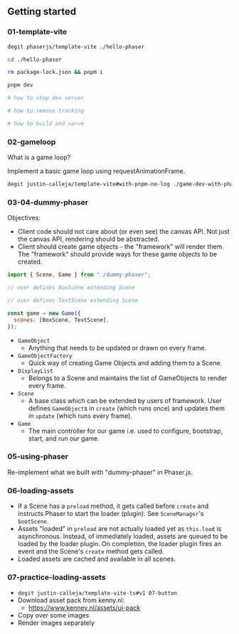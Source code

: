 ## Getting started

### 01-template-vite

```sh
degit phaserjs/template-vite ./hello-phaser

cd ./hello-phaser

rm package-lock.json && pnpm i

pnpm dev

# how to stop dev server

# how to remove tracking

# how to build and serve
```

### 02-gameloop

What is a game loop?

Implement a basic game loop using requestAnimationFrame.

```sh
degit justin-calleja/template-vite#with-pnpm-no-log ./game-dev-with-phaser/01-gameloop
```

### 03-04-dummy-phaser

Objectives:

- Client code should not care about (or even see) the canvas API. Not just the canvas API, rendering should be abstracted.
- Client should create game objects - the "framework" will render them. The "framework" should provide ways for these game objects to be created.

```js
import { Scene, Game } from "./dummy-phaser";

// user defines BoxScene extending Scene

// user defines TextScene extending Scene

const game = new Game({
  scenes: [BoxScene, TextScene],
});
```

- `GameObject`
    - Anything that needs to be updated or drawn on every frame.
- `GameObjectFactory`
    - Quick way of creating Game Objects and adding them to a Scene.
- `DisplayList`
    - Belongs to a Scene and maintains the list of GameObjects to render every frame.
- `Scene`
    - A base class which can be extended by users of framework. User defines `GameObject`s in `create` (which runs once) and updates them in `update` (which runs every frame).
- `Game`
    - The main controller for our game i.e. used to configure, bootstrap, start, and run our game.

### 05-using-phaser

Re-implement what we built with "dummy-phaser" in Phaser.js.

### 06-loading-assets

- If a Scene has a `preload` method, it gets called before `create` and instructs Phaser to start the loader (plugin). See `SceneManager`'s `bootScene`.
- Assets "loaded" in `preload` are not actually loaded yet as `this.load` is asynchronous. Instead, of immediately loaded, assets are queued to be loaded by the loader plugin. On completion, the loader plugin fires an event and the Scene's `create` method gets called.
- Loaded assets are cached and available in all scenes.

### 07-practice-loading-assets

- `degit justin-calleja/template-vite-ts#v1 07-button`
- Download asset pack from kenny.nl:
  - https://www.kenney.nl/assets/ui-pack
- Copy over some images
- Render images separately
